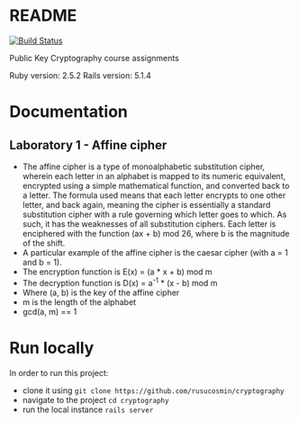 # README
[![Build Status](https://travis-ci.org/rusucosmin/cryptography.svg?branch=master)](https://travis-ci.org/rusucosmin/cryptography)

Public Key Cryptography course assignments

Ruby version: 2.5.2
Rails version: 5.1.4

# Documentation
## Laboratory 1 - Affine cipher
* The affine cipher is a type of monoalphabetic substitution cipher, wherein
each letter in an alphabet is mapped to its numeric equivalent, encrypted using
a simple mathematical function, and converted back to a letter. The formula used
means that each letter encrypts to one other letter, and back again, meaning the
cipher is essentially a standard substitution cipher with a rule governing which
letter goes to which. As such, it has the weaknesses of all substitution
ciphers. Each letter is enciphered with the function (ax + b) mod 26, where b is
the magnitude of the shift.
* A particular example of the affine cipher is the caesar cipher (with a = 1 and
b = 1).
* The encryption function is E(x) = (a * x + b) mod m
* The decryption function is D(x) = a<sup>-1</sup>  * (x - b) mod m
* Where (a, b) is the key of the affine cipher
* m is the length of the alphabet
* gcd(a, m) == 1

# Run locally

In order to run this project:
* clone it using
`git clone https://github.com/rusucosmin/cryptography`
* navigate to the project
`cd cryptography`
* run the local instance
`rails server`
